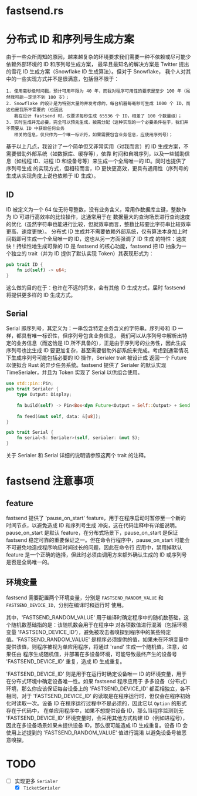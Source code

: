 fastsend.rs
===========

# 分布式 ID 和序列号生成方案

由于一些众所周知的原因，越来越复杂的环境要求我们需要一种不依赖或尽可能少依赖外部环境的 ID 和序列号生成方案，
最早且最知名的解决方案是 Twitter 提出的雪花 ID 生成方案（Snowflake ID 生成算法）。但对于 Snowflake，
我个人对其中的一些实现方式并不是很满意，包括但不限于：

    1. 使用毫秒级时间戳，预计可用年限为 40 年，而我对程序可用性的要求是至少 100 年（虽然我可能一定活不到 100 岁）；
    2. Snowflake 的设计是为特别大量的并发考虑的，每台机器每毫秒可生成 1000 个 ID，而这也是我所不需要的（也因此
       我在设计 fastsend 时，仅要求每秒生成 65536 个 ID，相差了 100 个数量级）；
    3. 实时生成并无必要，完全可以预先生成，按需分配（这种实现的一个必要条件在于，我们并不需要从 ID 中获取任何业务
       相关的信息，仅只作为一个唯一标识符，如果需要包含业务信息，应使用序列号）；

基于以上几点，我设计了一个简单但又非常实用（对我而言）的 ID 生成方案，不需要借助外部系统（如数据库、缓存等），依靠
时间和自增序列，以及一些辅助信息（如线程 ID、进程 ID 和设备号等）来生成一个全局唯一的 ID。同时也提供了序列号生成
的实现方式，但相较而言，ID 更快更高效，更具有通用性（序列号的生成从实现角度上说也依赖于 ID 生成）。

## ID

ID 被定义为一个 64 位无符号整数，没有业务含义，常用作数据库主键，整数作为 ID 可进行高效率的比较操作，这通常用于在
数据量大的查询场景进行查询速度的优化（虽然字符串也能进行比较，但就效率而言，整数比较要比字符串比较效率更高、速度更快）。
分布式 ID 生成并不需要依赖外部系统，仅有算法本身加上时间戳即可生成一个全局唯一的 ID，这也从另一方面强调了 ID 生成
的特性：速度快！持续性地生成可靠的 ID 是 fastsend 的核心功能，fastsend 把 ID 抽象为一个独立的 trait（并为 ID
提供了默认实现 Token）其表现形式为：

```rust
pub trait ID {
    fn id(self) -> u64;
}
```

这么做的目的在于：也许在不远的将来，会有其他 ID 生成方式，届时 fastsend 将提供更多样的 ID 生成方式。

## Serial

Serial 即序列号，其定义为：一串包含特定业务含义的字符串。序列号和 ID 一样，都具有唯一标识性，但序列号包含业务信息，
我们可以从序列号中解析出特定的业务信息（而这恰是 ID 所不具备的），正是由于序列号的业务性，因此生成序列号也比生成 ID
要更加复杂，甚至需要借助外部系统来完成。考虑到通常情况下生成序列号可能包括必要的 IO 操作，Serialer trait 被设计成
返回一个 Future 以便拟合 Rust 的异步任务系统。fastsend 提供了 Serialer 的默认实现 TimeSerialer，并且为 Token
实现了 Serial 以供组合使用。

```rust
use std::pin::Pin;
pub trait Serialer {
    type Output: Display;
    
    fn build(self) -> Pin<Box<dyn Future<Output = Self::Output> + Send + 'static>>;
    
    fn feed(&mut self, data: &[u8]);
}

pub trait Serial {
    fn serial<S: Serialer>(self, serialer: &mut S);
}
```

关于 Serialer 和 Serial 详细的说明请参照这两个 trait 的注释。

# fastsend 注意事项

## feature

fastsend 提供了 'pause_on_start' feature，用于在程序启动时暂停至一个新的时间节点，以避免造成 ID 和序列号生成
冲突，这在代码注释中有详细说明。pause_on_start 是默认 feature，在分布式场景下，pause_on_start 是保证 fastsend
稳定可靠的重要保证之一。但在命令行程序中，pause_on_start 可能会不可避免地造成程序响应时间过长的问题，因此在命令行
应用中，禁用掉默认 feature 是一个正确的选择，但此时必须由调用方来额外确认生成的 ID 或序列号是否是全局唯一的。

## 环境变量

fastsend 需要配置两个环境变量，分别是 `FASTSEND_RANDOM_VALUE` 和 `FASTSEND_DEVICE_ID`，分别在编译时和运行时
使用。

其中，'FASTSEND_RANDOM_VALUE' 用于编译时确定程序中的随机数基础，这个随机数基础指的是：该随机数会用于在程序中
对各项数值进行混淆（包括环境变量 'FASTSEND_DEVICE_ID'），避免被攻击者嗅探到程序中的某些特定值。'FASTSEND_RANDOM_VALUE'
是程序必须提供的值，如果未在环境变量中提供该值，则程序被视为单应用程序，将通过 'rand' 生成一个随机值。注意，如果任由
程序生成随机值，并部署在多设备环境，可能导致最终产生的设备号 'FASTSEND_DEVICE_ID' 重复，造成 ID 生成重复。

'FASTSEND_DEVICE_ID' 则是用于在运行时确定设备唯一 ID 的环境变量，用于在分布式环境中确定设备唯一性。如果 fastsend 程序应用于
多多设备（分布式）环境，那么你应该保证每台设备上的 'FASTSEND_DEVICE_ID' 都互相独立，各不相同，对于 'FASTSEND_DEVICE_ID'
的读取是在程序运行时，但仅会在程序初始化时读取一次。设备 ID 在程序运行过程中不是必须的，因此它以 `Option` 的形式存在于代码中，
在单应用程序中，如果不想提供设备 ID，那么当程序监测到无 'FASTSEND_DEVICE_ID' 环境变量时，会采用其他方式构建 ID（例如进程号），
因此在多设备场景如果未提供设备 ID，那么很可能造成 ID 生成重复。设备 ID 会使用上述提到的 'FASTSEND_RANDOM_VALUE' 值进行混淆
以避免设备号被恶意嗅探。

# TODO

- [ ] 实现更多 `Serialer`
  - [x] `TicketSerialer`